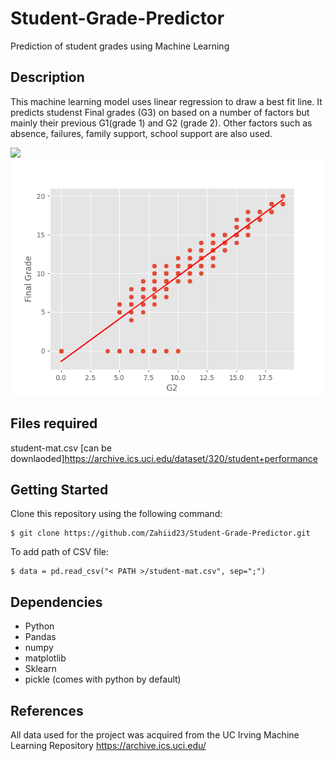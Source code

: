 # Student-Grade-Predictor
Prediction of student grades using Machine Learning

## Description

This machine learning model uses linear regression to draw a best fit line. It predicts studenst Final grades (G3) on based on a number of factors but mainly their previous G1(grade 1) and G2 (grade 2). Other factors such as absence, failures, family support, school support are also used.

![](https://github.com/Zahiid23/Student-Grade-Predictor/tree/main/displays/G1-FinalGrdRel.png) ![](https://github.com/Zahiid23/Student-Grade-Predictor/blob/main/displays/G2-G3Rel.png)

## Files required

student-mat.csv
[can be downlaoded]https://archive.ics.uci.edu/dataset/320/student+performance 


## Getting Started

Clone this repository using the following command: </p>

```
$ git clone https://github.com/Zahiid23/Student-Grade-Predictor.git

```
To add path of CSV file:

```
$ data = pd.read_csv("< PATH >/student-mat.csv", sep=";")

```

## Dependencies

* Python
* Pandas
* numpy
* matplotlib
* Sklearn
* pickle (comes with python by default)

## References
All data used for the project was acquired from the UC Irving Machine Learning Repository
https://archive.ics.uci.edu/

